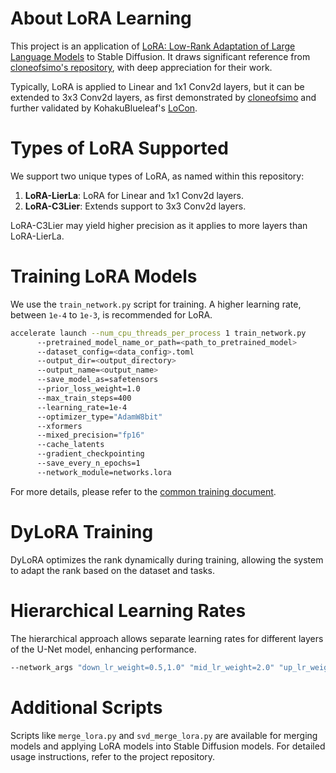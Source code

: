 
# About LoRA Learning

This project is an application of [LoRA: Low-Rank Adaptation of Large Language Models](https://arxiv.org/abs/2106.09685) to Stable Diffusion. It draws significant reference from [cloneofsimo's repository](https://github.com/cloneofsimo/lora), with deep appreciation for their work.

Typically, LoRA is applied to Linear and 1x1 Conv2d layers, but it can be extended to 3x3 Conv2d layers, as first demonstrated by [cloneofsimo](https://github.com/cloneofsimo/lora) and further validated by KohakuBlueleaf's [LoCon](https://github.com/KohakuBlueleaf/LoCon).

# Types of LoRA Supported

We support two unique types of LoRA, as named within this repository:

1. **LoRA-LierLa**: LoRA for Linear and 1x1 Conv2d layers.
2. **LoRA-C3Lier**: Extends support to 3x3 Conv2d layers.

LoRA-C3Lier may yield higher precision as it applies to more layers than LoRA-LierLa.

# Training LoRA Models

We use the `train_network.py` script for training. A higher learning rate, between `1e-4` to `1e-3`, is recommended for LoRA.

```bash
accelerate launch --num_cpu_threads_per_process 1 train_network.py        
      --pretrained_model_name_or_path=<path_to_pretrained_model>
      --dataset_config=<data_config>.toml     
      --output_dir=<output_directory>     
      --output_name=<output_name>     
      --save_model_as=safetensors     
      --prior_loss_weight=1.0     
      --max_train_steps=400     
      --learning_rate=1e-4     
      --optimizer_type="AdamW8bit"     
      --xformers     
      --mixed_precision="fp16"     
      --cache_latents     
      --gradient_checkpointing     
      --save_every_n_epochs=1     
      --network_module=networks.lora
```

For more details, please refer to the [common training document](./train_README-ja.md).

# DyLoRA Training

DyLoRA optimizes the rank dynamically during training, allowing the system to adapt the rank based on the dataset and tasks.

# Hierarchical Learning Rates

The hierarchical approach allows separate learning rates for different layers of the U-Net model, enhancing performance. 

```bash
--network_args "down_lr_weight=0.5,1.0" "mid_lr_weight=2.0" "up_lr_weight=1.5"
```

# Additional Scripts

Scripts like `merge_lora.py` and `svd_merge_lora.py` are available for merging models and applying LoRA models into Stable Diffusion models. For detailed usage instructions, refer to the project repository.

```

